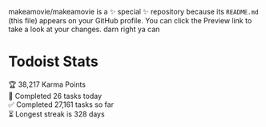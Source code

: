 makeamovie/makeamovie is a ✨ special ✨ repository because its `README.md` (this file) appears on your GitHub profile.
You can click the Preview link to take a look at your changes. darn right ya can

# Todoist Stats

<!-- TODO-IST:START -->
🏆  38,217 Karma Points           
🌸  Completed 26 tasks today           
✅  Completed 27,161 tasks so far           
⏳  Longest streak is 328 days
<!-- TODO-IST:END -->